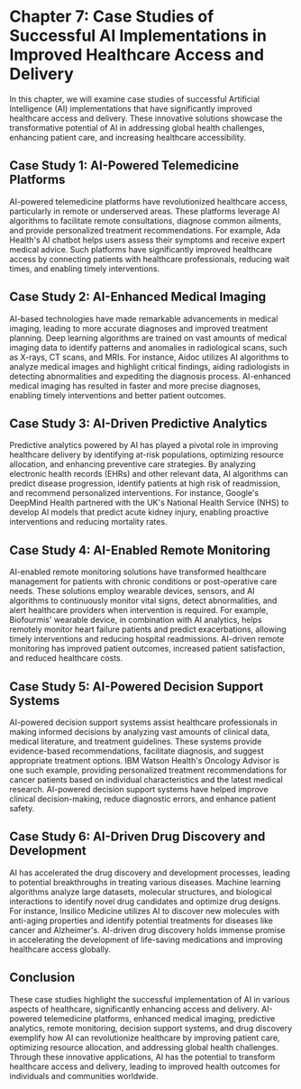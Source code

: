 Chapter 7: Case Studies of Successful AI Implementations in Improved Healthcare Access and Delivery
===================================================================================================

In this chapter, we will examine case studies of successful Artificial Intelligence (AI) implementations that have significantly improved healthcare access and delivery. These innovative solutions showcase the transformative potential of AI in addressing global health challenges, enhancing patient care, and increasing healthcare accessibility.

Case Study 1: AI-Powered Telemedicine Platforms
-----------------------------------------------

AI-powered telemedicine platforms have revolutionized healthcare access, particularly in remote or underserved areas. These platforms leverage AI algorithms to facilitate remote consultations, diagnose common ailments, and provide personalized treatment recommendations. For example, Ada Health's AI chatbot helps users assess their symptoms and receive expert medical advice. Such platforms have significantly improved healthcare access by connecting patients with healthcare professionals, reducing wait times, and enabling timely interventions.

Case Study 2: AI-Enhanced Medical Imaging
-----------------------------------------

AI-based technologies have made remarkable advancements in medical imaging, leading to more accurate diagnoses and improved treatment planning. Deep learning algorithms are trained on vast amounts of medical imaging data to identify patterns and anomalies in radiological scans, such as X-rays, CT scans, and MRIs. For instance, Aidoc utilizes AI algorithms to analyze medical images and highlight critical findings, aiding radiologists in detecting abnormalities and expediting the diagnosis process. AI-enhanced medical imaging has resulted in faster and more precise diagnoses, enabling timely interventions and better patient outcomes.

Case Study 3: AI-Driven Predictive Analytics
--------------------------------------------

Predictive analytics powered by AI has played a pivotal role in improving healthcare delivery by identifying at-risk populations, optimizing resource allocation, and enhancing preventive care strategies. By analyzing electronic health records (EHRs) and other relevant data, AI algorithms can predict disease progression, identify patients at high risk of readmission, and recommend personalized interventions. For instance, Google's DeepMind Health partnered with the UK's National Health Service (NHS) to develop AI models that predict acute kidney injury, enabling proactive interventions and reducing mortality rates.

Case Study 4: AI-Enabled Remote Monitoring
------------------------------------------

AI-enabled remote monitoring solutions have transformed healthcare management for patients with chronic conditions or post-operative care needs. These solutions employ wearable devices, sensors, and AI algorithms to continuously monitor vital signs, detect abnormalities, and alert healthcare providers when intervention is required. For example, Biofourmis' wearable device, in combination with AI analytics, helps remotely monitor heart failure patients and predict exacerbations, allowing timely interventions and reducing hospital readmissions. AI-driven remote monitoring has improved patient outcomes, increased patient satisfaction, and reduced healthcare costs.

Case Study 5: AI-Powered Decision Support Systems
-------------------------------------------------

AI-powered decision support systems assist healthcare professionals in making informed decisions by analyzing vast amounts of clinical data, medical literature, and treatment guidelines. These systems provide evidence-based recommendations, facilitate diagnosis, and suggest appropriate treatment options. IBM Watson Health's Oncology Advisor is one such example, providing personalized treatment recommendations for cancer patients based on individual characteristics and the latest medical research. AI-powered decision support systems have helped improve clinical decision-making, reduce diagnostic errors, and enhance patient safety.

Case Study 6: AI-Driven Drug Discovery and Development
------------------------------------------------------

AI has accelerated the drug discovery and development processes, leading to potential breakthroughs in treating various diseases. Machine learning algorithms analyze large datasets, molecular structures, and biological interactions to identify novel drug candidates and optimize drug designs. For instance, Insilico Medicine utilizes AI to discover new molecules with anti-aging properties and identify potential treatments for diseases like cancer and Alzheimer's. AI-driven drug discovery holds immense promise in accelerating the development of life-saving medications and improving healthcare access globally.

Conclusion
----------

These case studies highlight the successful implementation of AI in various aspects of healthcare, significantly enhancing access and delivery. AI-powered telemedicine platforms, enhanced medical imaging, predictive analytics, remote monitoring, decision support systems, and drug discovery exemplify how AI can revolutionize healthcare by improving patient care, optimizing resource allocation, and addressing global health challenges. Through these innovative applications, AI has the potential to transform healthcare access and delivery, leading to improved health outcomes for individuals and communities worldwide.
